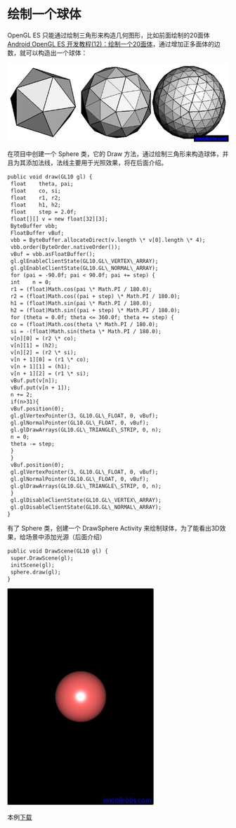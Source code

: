 # 绘制一个球体  
  
OpenGL ES 只能通过绘制三角形来构造几何图形，比如前面绘制的20面体 [Android OpenGL ES 开发教程(12)：绘制一个20面体](http://www.imobilebbs.com/wordpress/archives/1970)，通过增加正多面体的边数，就可以构造出一个球体：  
  
![](images/89.png)

在项目中创建一个 Sphere 类，它的 Draw 方法，通过绘制三角形来构造球体，并且为其添加法线，法线主要用于光照效果，将在后面介绍。

```
public void draw(GL10 gl) {
 float    theta, pai;
 float    co, si;
 float    r1, r2;
 float    h1, h2;
 float    step = 2.0f;
 float[][] v = new float[32][3];
 ByteBuffer vbb;
 FloatBuffer vBuf;
 vbb = ByteBuffer.allocateDirect(v.length \* v[0].length \* 4);
 vbb.order(ByteOrder.nativeOrder());
 vBuf = vbb.asFloatBuffer();
 gl.glEnableClientState(GL10.GL\_VERTEX\_ARRAY);
 gl.glEnableClientState(GL10.GL\_NORMAL\_ARRAY);
 for (pai = -90.0f; pai < 90.0f; pai += step) {
 int    n = 0;
 r1 = (float)Math.cos(pai \* Math.PI / 180.0);
 r2 = (float)Math.cos((pai + step) \* Math.PI / 180.0);
 h1 = (float)Math.sin(pai \* Math.PI / 180.0);
 h2 = (float)Math.sin((pai + step) \* Math.PI / 180.0);
 for (theta = 0.0f; theta <= 360.0f; theta += step) {
 co = (float)Math.cos(theta \* Math.PI / 180.0);
 si = -(float)Math.sin(theta \* Math.PI / 180.0);
 v[n][0] = (r2 \* co);
 v[n][1] = (h2);
 v[n][2] = (r2 \* si);
 v[n + 1][0] = (r1 \* co);
 v[n + 1][1] = (h1);
 v[n + 1][2] = (r1 \* si);
 vBuf.put(v[n]);
 vBuf.put(v[n + 1]);
 n += 2;
 if(n>31){
 vBuf.position(0);
 gl.glVertexPointer(3, GL10.GL\_FLOAT, 0, vBuf);
 gl.glNormalPointer(GL10.GL\_FLOAT, 0, vBuf);
 gl.glDrawArrays(GL10.GL\_TRIANGLE\_STRIP, 0, n);
 n = 0;
 theta -= step;
 }
 }
 vBuf.position(0);
 gl.glVertexPointer(3, GL10.GL\_FLOAT, 0, vBuf);
 gl.glNormalPointer(GL10.GL\_FLOAT, 0, vBuf);
 gl.glDrawArrays(GL10.GL\_TRIANGLE\_STRIP, 0, n);
 }
 gl.glDisableClientState(GL10.GL\_VERTEX\_ARRAY);
 gl.glDisableClientState(GL10.GL\_NORMAL\_ARRAY);
}  
```  

有了 Sphere 类，创建一个 DrawSphere Activity 来绘制球体，为了能看出3D效果，给场景中添加光源（后面介绍）

```
public void DrawScene(GL10 gl) {
 super.DrawScene(gl);
 initScene(gl);
 sphere.draw(gl);
}  
```  
  
![](images/90.png)  

本例[下载](http://www.imobilebbs.com/download/android/opengles/drawsphere.zip)